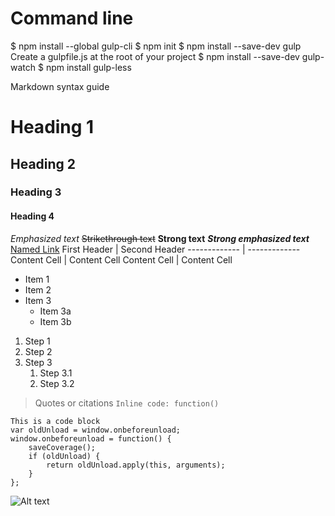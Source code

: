 # Command line #
$ npm install --global gulp-cli
$ npm init
$ npm install --save-dev gulp
Create a gulpfile.js at the root of your project
$ npm install --save-dev gulp-watch
$ npm install gulp-less

Markdown syntax guide
# Heading 1 #
## Heading 2 ##
### Heading 3 ###
#### Heading 4 ####
*Emphasized text*
~~Strikethrough text~~
**Strong text**
***Strong emphasized text***
[Named Link](http://www.google.fr/)
First Header  | Second Header
------------- | -------------
Content Cell  | Content Cell
Content Cell  | Content Cell
* Item 1
* Item 2
* Item 3
  * Item 3a
  * Item 3b
1. Step 1
2. Step 2
3. Step 3
    1. Step 3.1
    2. Step 3.2
> Quotes or citations
`Inline code: function()`
```
This is a code block
var oldUnload = window.onbeforeunload;
window.onbeforeunload = function() {
    saveCoverage();
    if (oldUnload) {
        return oldUnload.apply(this, arguments);
    }
};
```
![Alt text](http://monosnap.com/image/bOcxxxxLGF.png)